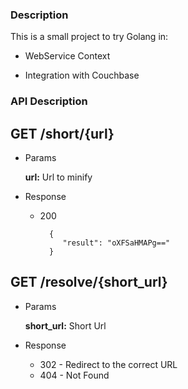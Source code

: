 ### Description

This is a small project to try Golang in:

- WebService Context

- Integration with Couchbase

### API Description

## GET /short/{url}

- Params

    **url:** Url to minify

- Response

    - 200

            {
               "result": "oXFSaHMAPg=="
            }


## GET /resolve/{short_url}

- Params

    **short_url:** Short Url

- Response

    - 302 - Redirect to the correct URL
    - 404 - Not Found